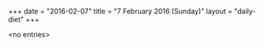 +++
date = "2016-02-07"
title = "7 February 2016 (Sunday)"
layout = "daily-diet"
+++


\<no entries\>

